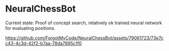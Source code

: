 # NeuralChessBot

Current state: Proof of concept search, 
relatively ok trained neural network for evaluating positions.

https://github.com/ForgotMyCode/NeuralChessBot/assets/79061723/73e7cc43-4c3d-42f2-b7aa-78da7895c1f0

